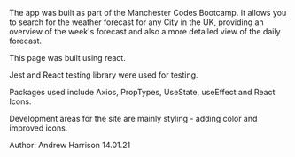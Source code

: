 The app was built as part of the Manchester Codes Bootcamp. It allows you to search for the weather forecast for any City in the UK, providing an overview of the week's forecast and also a more detailed view of the daily forecast.

This page was built using react.

Jest and React testing library were used for testing.

Packages used include Axios, PropTypes, UseState, useEffect and React Icons.

Development areas for the site are mainly styling - adding color and improved icons.

Author: Andrew Harrison 14.01.21